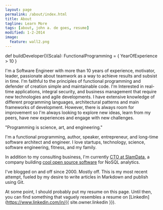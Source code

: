 ```yaml
---
layout: page
permalink: /about/index.html
title: About
tagline: Learn More
tags: [about, john a. de goes, resume]
modified: 1-2-2014
image:
  feature: wall2.png
---
```


def buildDeveloper()(Scala): FunctionalProgramming = {
 YearOfExperience > 10
}

I'm a Software Engineer with more than 10 years of experience, motivator, leader, passionate about teamwork as a way to achieve results and subsist in time. I'm faithful to the principles of functional programming and defender of creation simple and maintainable code. I'm Interested in real-time applications, integral security, and business management that require new technologies and agile developments. I have extensive knowledge of different programming languages, architectural patterns and main frameworks of development. However, there is always room for improvement so I'm always looking to explore new ideas, learn from my peers, have new experiences and engage with new challenges.

"Programming is science, art, and engineering."

I'm a functional programming, author, speaker, entrepreneur, and long-time software architect and engineer. I love startups, technology, science, software engineering, fitness, and my family.

In addition to my consulting business, I'm currently [CTO at SlamData](http://slamdata.com), a company building [cool open source software](http://github.com/slamdata) for NoSQL analytics.

I've blogged on and off since 2000. Mostly off. This is my most recent attempt, fueled by my desire to write articles in Markdown and publish using Git.

At some point, I should probably put my resume on this page. Until then, you can find something that vaguely resembles a resume on [LinkedIn](https://www.linkedin.com/in/{{ site.owner.linkedin }}).
